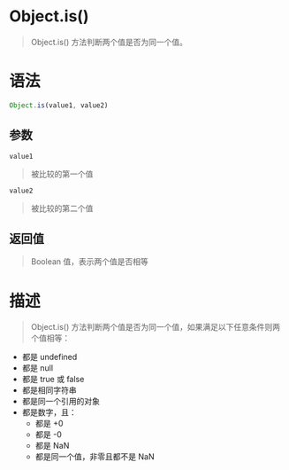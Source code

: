 # Object.is()
> Object.is() 方法判断两个值是否为同一个值。

# 语法
```js
Object.is(value1, value2)
```
## 参数
`value1`
> 被比较的第一个值

`value2`
> 被比较的第二个值

## 返回值
> Boolean 值，表示两个值是否相等

# 描述
> Object.is() 方法判断两个值是否为同一个值，如果满足以下任意条件则两个值相等：
* 都是 undefined
* 都是 null
* 都是 true 或 false
* 都是相同字符串
* 都是同一个引用的对象
* 都是数字，且：
  * 都是 +0
  * 都是 -0
  * 都是 NaN
  * 都是同一个值，非零且都不是 NaN
  